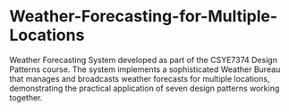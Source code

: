 # Weather-Forecasting-for-Multiple-Locations
Weather Forecasting System developed as part of the CSYE7374 Design Patterns course. The system implements a sophisticated Weather Bureau that manages and broadcasts weather forecasts for multiple locations, demonstrating the practical application of seven design patterns working together.
